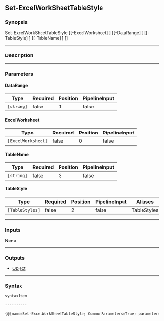 Set-ExcelWorkSheetTableStyle
----------------------------

### Synopsis

Set-ExcelWorkSheetTableStyle [[-ExcelWorksheet] <ExcelWorksheet>] [[-DataRange] <string>] [[-TableStyle] <TableStyles>] [[-TableName] <string>] [<CommonParameters>]

---

### Description

---

### Parameters
#### **DataRange**

|Type      |Required|Position|PipelineInput|
|----------|--------|--------|-------------|
|`[string]`|false   |1       |false        |

#### **ExcelWorksheet**

|Type              |Required|Position|PipelineInput|
|------------------|--------|--------|-------------|
|`[ExcelWorksheet]`|false   |0       |false        |

#### **TableName**

|Type      |Required|Position|PipelineInput|
|----------|--------|--------|-------------|
|`[string]`|false   |3       |false        |

#### **TableStyle**

|Type           |Required|Position|PipelineInput|Aliases    |
|---------------|--------|--------|-------------|-----------|
|`[TableStyles]`|false   |2       |false        |TableStyles|

---

### Inputs
None

---

### Outputs
* [Object](https://learn.microsoft.com/en-us/dotnet/api/System.Object)

---

### Syntax
```PowerShell
syntaxItem
```
```PowerShell
----------
```
```PowerShell
{@{name=Set-ExcelWorkSheetTableStyle; CommonParameters=True; parameter=System.Object[]}}
```

